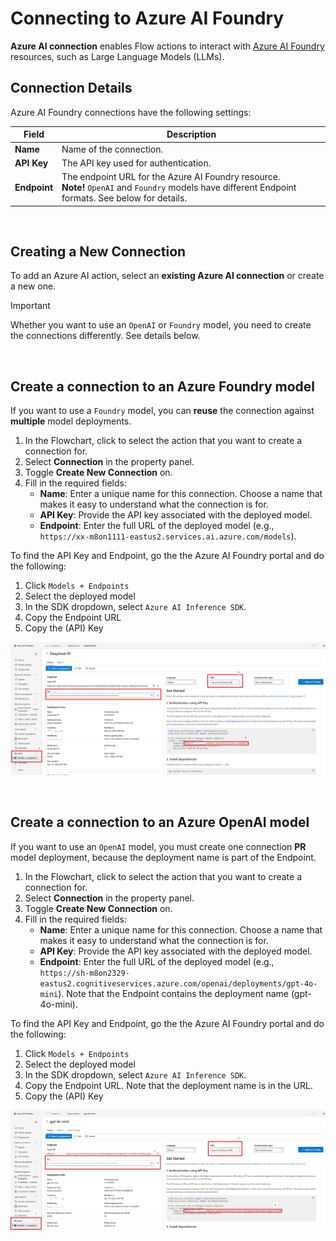 # Connecting to Azure AI Foundry

**Azure AI connection** enables Flow actions to interact with [Azure AI Foundry](https://ai.azure.com/) resources, such as Large Language Models (LLMs).

## Connection Details

Azure AI Foundry connections have the following settings:

| Field          | Description                                                         |
|----------------|---------------------------------------------------------------------|
| **Name**       | Name of the connection.                                             |
| **API Key**    | The API key used for authentication.                                |
| **Endpoint**   | The endpoint URL for the Azure AI Foundry resource.<br/>**Note!** `OpenAI` and `Foundry` models have different Endpoint formats. See below for details. |

<br/>

## Creating a New Connection

To add an Azure AI action, select an **existing Azure AI connection** or create a new one.  

> [!IMPORTANT]
> Whether you want to use an `OpenAI` or `Foundry` model, you need to create the connections differently. See details below.

<br/>

## Create a connection to an Azure Foundry model

If you want to use a `Foundry` model, you can **reuse** the connection against **multiple** model deployments. 

1. In the Flowchart, click to select the action that you want to create a connection for.
2. Select **Connection** in the property panel.
2. Toggle **Create New Connection** on.
3. Fill in the required fields:
   - **Name**: Enter a unique name for this connection. Choose a name that makes it easy to understand what the connection is for.
   - **API Key**: Provide the API key associated with the deployed model.
   - **Endpoint**: Enter the full URL of the deployed model (e.g., `https://xx-m8on1111-eastus2.services.ai.azure.com/models`).

To find the API Key and Endpoint, go the the Azure AI Foundry portal and do the following:
1) Click `Models + Endpoints` 
2) Select the deployed model
3) In the SDK dropdown, select `Azure AI Inference SDK`.
4) Copy the Endpoint URL
5) Copy the (API) Key

![img](/images/flow/azure-ai-foundry-connection-standard.png)

<br/>

## Create a connection to an Azure OpenAI model

If you want to use an `OpenAI` model, you must create one connection **PR** model deployment, because the deployment name is part of the Endpoint.  

1. In the Flowchart, click to select the action that you want to create a connection for.
2. Select **Connection** in the property panel.
2. Toggle **Create New Connection** on.
3. Fill in the required fields:
   - **Name**: Enter a unique name for this connection. Choose a name that makes it easy to understand what the connection is for.
   - **API Key**: Provide the API key associated with the deployed model.
   - **Endpoint**: Enter the full URL of the deployed model (e.g., `https://sh-m8on2329-eastus2.cognitiveservices.azure.com/openai/deployments/gpt-4o-mini`). Note that the Endpoint contains the deployment name (gpt-4o-mini).

To find the API Key and Endpoint, go the the Azure AI Foundry portal and do the following:
1) Click `Models + Endpoints` 
2) Select the deployed model
3) In the SDK dropdown, select `Azure AI Inference SDK`.
4) Copy the Endpoint URL. Note that the deployment name is in the URL.
5) Copy the (API) Key

![img](/images/flow/azure-ai-foundry-connection-openai-model.png)
